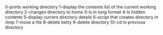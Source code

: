 0-prints working directory
1-display the contents list of the current working directory
2-changes directory to home
3-ls in long format
4-ls hidden contents
5-display current directory details
6-script that creates directory in /tmp
7-move a file
8-delete betty
9-delete directory
10-cd to previous directory
